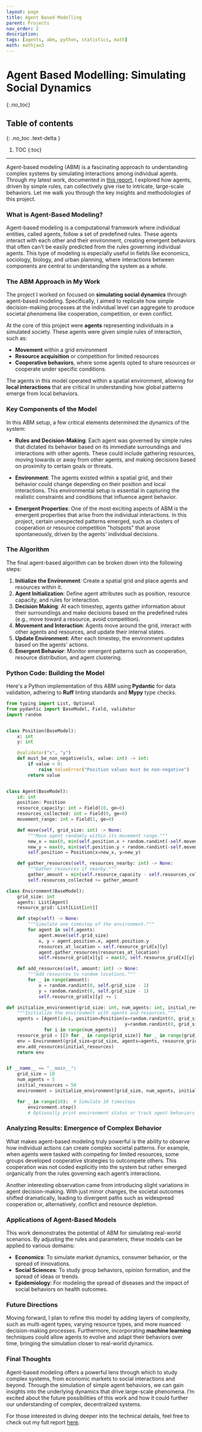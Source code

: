 ```yaml
---
layout: page
title: Agent Based Modelling
parent: Projects
nav_order: 2
description: 
tags: [agents, abm, python, statistics, math]
math: mathjax3
---
```


# Agent Based Modelling: Simulating Social Dynamics
{:.no_toc}

## Table of contents
{: .no_toc .text-delta }

1. TOC
{:toc}

---


Agent-based modeling (ABM) is a fascinating approach to understanding complex systems by simulating interactions among individual agents. Through my latest work, documented in [this report](https://github.com/idlirshkurti/Agent-Based-Modelling/blob/master/agent-based-modelling.pdf), I explored how agents, driven by simple rules, can collectively give rise to intricate, large-scale behaviors. Let me walk you through the key insights and methodologies of this project.

### What is Agent-Based Modeling?

Agent-based modeling is a computational framework where individual entities, called agents, follow a set of predefined rules. These agents interact with each other and their environment, creating emergent behaviors that often can't be easily predicted from the rules governing individual agents. This type of modeling is especially useful in fields like economics, sociology, biology, and urban planning, where interactions between components are central to understanding the system as a whole.

### The ABM Approach in My Work

The project I worked on focused on **simulating social dynamics** through agent-based modeling. Specifically, I aimed to replicate how simple decision-making processes at the individual level can aggregate to produce societal phenomena like cooperation, competition, or even conflict.

At the core of this project were **agents** representing individuals in a simulated society. These agents were given simple rules of interaction, such as:
- **Movement** within a grid environment
- **Resource acquisition** or competition for limited resources
- **Cooperative behaviors**, where some agents opted to share resources or cooperate under specific conditions.

The agents in this model operated within a spatial environment, allowing for **local interactions** that are critical in understanding how global patterns emerge from local behaviors.

### Key Components of the Model

In this ABM setup, a few critical elements determined the dynamics of the system:

- **Rules and Decision-Making**: Each agent was governed by simple rules that dictated its behavior based on its immediate surroundings and interactions with other agents. These could include gathering resources, moving towards or away from other agents, and making decisions based on proximity to certain goals or threats.

- **Environment**: The agents existed within a spatial grid, and their behavior could change depending on their position and local interactions. This environmental setup is essential in capturing the realistic constraints and conditions that influence agent behavior.

- **Emergent Properties**: One of the most exciting aspects of ABM is the emergent properties that arise from the individual interactions. In this project, certain unexpected patterns emerged, such as clusters of cooperation or resource competition "hotspots" that arose spontaneously, driven by the agents' individual decisions.

### The Algorithm

The final agent-based algorithm can be broken down into the following steps:

1. **Initialize the Environment**: Create a spatial grid and place agents and resources within it.
2. **Agent Initialization**: Define agent attributes such as position, resource capacity, and rules for interaction.
3. **Decision Making**: At each timestep, agents gather information about their surroundings and make decisions based on the predefined rules (e.g., move toward a resource, avoid competition).
4. **Movement and Interaction**: Agents move around the grid, interact with other agents and resources, and update their internal states.
5. **Update Environment**: After each timestep, the environment updates based on the agents' actions.
6. **Emergent Behavior**: Monitor emergent patterns such as cooperation, resource distribution, and agent clustering.

### Python Code: Building the Model

Here's a Python implementation of this ABM using **Pydantic** for data validation, adhering to **Ruff** linting standards and **Mypy** type checks.

```python
from typing import List, Optional
from pydantic import BaseModel, Field, validator
import random


class Position(BaseModel):
    x: int
    y: int

    @validator("x", "y")
    def must_be_non_negative(cls, value: int) -> int:
        if value < 0:
            raise ValueError("Position values must be non-negative")
        return value


class Agent(BaseModel):
    id: int
    position: Position
    resource_capacity: int = Field(10, ge=0)
    resources_collected: int = Field(0, ge=0)
    movement_range: int = Field(1, ge=0)

    def move(self, grid_size: int) -> None:
        """Move agent randomly within its movement range."""
        new_x = max(0, min(self.position.x + random.randint(-self.movement_range, self.movement_range), grid_size - 1))
        new_y = max(0, min(self.position.y + random.randint(-self.movement_range, self.movement_range), grid_size - 1))
        self.position = Position(x=new_x, y=new_y)

    def gather_resources(self, resources_nearby: int) -> None:
        """Gather resources if nearby."""
        gather_amount = min(self.resource_capacity - self.resources_collected, resources_nearby)
        self.resources_collected += gather_amount

class Environment(BaseModel):
    grid_size: int
    agents: List[Agent]
    resource_grid: List[List[int]]

    def step(self) -> None:
        """Simulate one timestep of the environment."""
        for agent in self.agents:
            agent.move(self.grid_size)
            x, y = agent.position.x, agent.position.y
            resources_at_location = self.resource_grid[x][y]
            agent.gather_resources(resources_at_location)
            self.resource_grid[x][y] = max(0, self.resource_grid[x][y] - agent.resources_collected)

    def add_resources(self, amount: int) -> None:
        """Add resources to random locations."""
        for _ in range(amount):
            x = random.randint(0, self.grid_size - 1)
            y = random.randint(0, self.grid_size - 1)
            self.resource_grid[x][y] += 1

def initialize_environment(grid_size: int, num_agents: int, initial_resources: int) -> Environment:
    """Initialize the environment with agents and resources."""
    agents = [Agent(id=i, position=Position(x=random.randint(0, grid_size - 1),
                                            y=random.randint(0, grid_size - 1)))
              for i in range(num_agents)]
    resource_grid = [[0 for _ in range(grid_size)] for _ in range(grid_size)]
    env = Environment(grid_size=grid_size, agents=agents, resource_grid=resource_grid)
    env.add_resources(initial_resources)
    return env


if __name__ == "__main__":
    grid_size = 10
    num_agents = 5
    initial_resources = 50
    environment = initialize_environment(grid_size, num_agents, initial_resources)

    for _ in range(10):  # Simulate 10 timesteps
        environment.step()
        # Optionally print environment status or track agent behaviors
```


### Analyzing Results: Emergence of Complex Behavior

What makes agent-based modeling truly powerful is the ability to observe how individual actions can create complex societal patterns. For example, when agents were tasked with competing for limited resources, some groups developed cooperative strategies to outcompete others. This cooperation was not coded explicitly into the system but rather emerged organically from the rules governing each agent’s interactions.

Another interesting observation came from introducing slight variations in agent decision-making. With just minor changes, the societal outcomes shifted dramatically, leading to divergent paths such as widespread cooperation or, alternatively, conflict and resource depletion.

### Applications of Agent-Based Models

This work demonstrates the potential of ABM for simulating real-world scenarios. By adjusting the rules and parameters, these models can be applied to various domains:
- **Economics**: To simulate market dynamics, consumer behavior, or the spread of innovations.
- **Social Sciences**: To study group behaviors, opinion formation, and the spread of ideas or trends.
- **Epidemiology**: For modeling the spread of diseases and the impact of social behaviors on health outcomes.

### Future Directions

Moving forward, I plan to refine this model by adding layers of complexity, such as multi-agent types, varying resource types, and more nuanced decision-making processes. Furthermore, incorporating **machine learning** techniques could allow agents to evolve and adapt their behaviors over time, bringing the simulation closer to real-world dynamics.

### Final Thoughts

Agent-based modeling offers a powerful lens through which to study complex systems, from economic markets to social interactions and beyond. Through the simulation of simple agent behaviors, we can gain insights into the underlying dynamics that drive large-scale phenomena. I’m excited about the future possibilities of this work and how it could further our understanding of complex, decentralized systems.

For those interested in diving deeper into the technical details, feel free to check out my full report [here](https://github.com/idlirshkurti/Agent-Based-Modelling/blob/master/agent-based-modelling.pdf).
